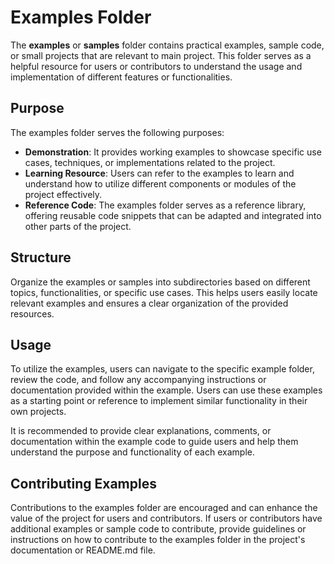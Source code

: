 
# Examples Folder

The **examples** or **samples** folder contains practical examples, sample code, or small projects that are relevant to main project. This folder serves as a helpful resource for users or contributors to understand the usage and implementation of different features or functionalities.

## Purpose

The examples folder serves the following purposes:

- **Demonstration**: It provides working examples to showcase specific use cases, techniques, or implementations related to the project.
- **Learning Resource**: Users can refer to the examples to learn and understand how to utilize different components or modules of the project effectively.
- **Reference Code**: The examples folder serves as a reference library, offering reusable code snippets that can be adapted and integrated into other parts of the project.

## Structure

Organize the examples or samples into subdirectories based on different topics, functionalities, or specific use cases. This helps users easily locate relevant examples and ensures a clear organization of the provided resources.

## Usage

To utilize the examples, users can navigate to the specific example folder, review the code, and follow any accompanying instructions or documentation provided within the example. Users can use these examples as a starting point or reference to implement similar functionality in their own projects.

It is recommended to provide clear explanations, comments, or documentation within the example code to guide users and help them understand the purpose and functionality of each example.

## Contributing Examples

Contributions to the examples folder are encouraged and can enhance the value of the project for users and contributors. If users or contributors have additional examples or sample code to contribute, provide guidelines or instructions on how to contribute to the examples folder in the project's documentation or README.md file.
